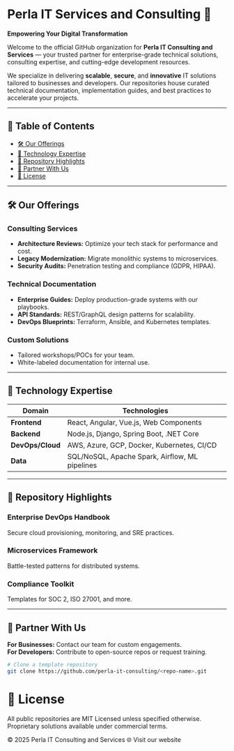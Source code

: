 # Perla IT Services and Consulting 🚀  

**Empowering Your Digital Transformation**  

Welcome to the official GitHub organization for **Perla IT Consulting and Services** — your trusted partner for enterprise-grade technical solutions, consulting expertise, and cutting-edge development resources.  

We specialize in delivering **scalable**, **secure**, and **innovative** IT solutions tailored to businesses and developers. Our repositories house curated technical documentation, implementation guides, and best practices to accelerate your projects.  

---

## 📑 Table of Contents

- [🛠️ Our Offerings](#️-our-offerings)  
- [🔧 Technology Expertise](#-technology-expertise)  
- [📂 Repository Highlights](#-repository-highlights)  
- [💼 Partner With Us](#-partner-with-us)  
- [📜 License](#-license)  

---

## 🛠️ Our Offerings  

### **Consulting Services**  

- **Architecture Reviews:** Optimize your tech stack for performance and cost.  
- **Legacy Modernization:** Migrate monolithic systems to microservices.  
- **Security Audits:** Penetration testing and compliance (GDPR, HIPAA).  

### **Technical Documentation**  

- **Enterprise Guides:** Deploy production-grade systems with our playbooks.  
- **API Standards:** REST/GraphQL design patterns for scalability.  
- **DevOps Blueprints:** Terraform, Ansible, and Kubernetes templates.  

### **Custom Solutions**  

- Tailored workshops/POCs for your team.  
- White-labeled documentation for internal use.  

---

## 🔧 Technology Expertise  

| **Domain**      | **Technologies** |
|-----------------|------------------|
| **Frontend**    | React, Angular, Vue.js, Web Components |
| **Backend**     | Node.js, Django, Spring Boot, .NET Core |
| **DevOps/Cloud**| AWS, Azure, GCP, Docker, Kubernetes, CI/CD |
| **Data**        | SQL/NoSQL, Apache Spark, Airflow, ML pipelines |

---

## 📂 Repository Highlights  

### **Enterprise DevOps Handbook**  

Secure cloud provisioning, monitoring, and SRE practices.  

### **Microservices Framework**  

Battle-tested patterns for distributed systems.  

### **Compliance Toolkit**  

Templates for SOC 2, ISO 27001, and more.  

---

## 💼 Partner With Us  

**For Businesses:** Contact our team for custom engagements.  
**For Developers:** Contribute to open-source repos or request training.  

```bash
# Clone a template repository  
git clone https://github.com/perla-it-consulting/<repo-name>.git
```

# 📜 License

All public repositories are MIT Licensed unless specified otherwise. Proprietary solutions available under commercial terms.

© 2025 Perla IT Consulting and Services
🌐 Visit our website

